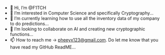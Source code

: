 - 👋 Hi, I’m @F1TCH
- 👀 I’m interested in Computer Science and specifically Cryptography...
- 🌱 I’m currently learning how to use all the inventory data of my company to do predictions...
- 💞️ I’m looking to collaborate on AI and creating new cryptographic functions...
- 📫 How to reach me -> pheeyx123@gmail.com. Do let me know that you have read my GitHub ReadME...

<!---
F1TCH/F1TCH is a ✨ special ✨ repository because its `README.md` (this file) appears on your GitHub profile.
You can click the Preview link to take a look at your changes.
--->
